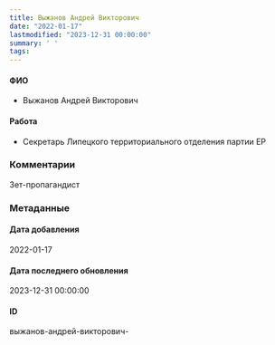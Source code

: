 ```yaml
---
title: Выжанов Андрей Викторович
date: "2022-01-17"
lastmodified: "2023-12-31 00:00:00"
summary: ' '
tags: 
---
```

<!--# pp1-->
<!--## Фигурант-->
<!--### Личные данные-->
#### ФИО
- Выжанов Андрей Викторович
#### Работа
- Секретарь Липецкого территориального отделения партии ЕР
### Комментарии
Зет-пропагандист
### Метаданные
#### Дата добавления
2022-01-17
#### Дата последнего обновления
2023-12-31 00:00:00
#### ID
выжанов-андрей-викторович-
<!--## END;-->
